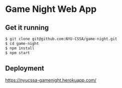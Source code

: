 # Game Night Web App

## Get it running
```sh
$ git clone git@github.com:NYU-CSSA/game-night.git
$ cd game-night
$ npm install
$ npm start
```
## Deployment  
https://nyucssa-gamenight.herokuapp.com/

